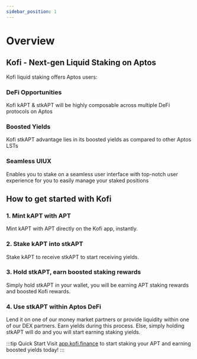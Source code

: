 ```yaml
---
sidebar_position: 1
---
```


# Overview

## Kofi - Next-gen Liquid Staking on Aptos

Kofi liquid staking offers Aptos users:

### DeFi Opportunities

Kofi kAPT & stkAPT will be highly composable across multiple DeFi protocols on Aptos

### Boosted Yields

Kofi stkAPT advantage lies in its boosted yields as compared to other Aptos LSTs

### Seamless UIUX

Enables you to stake on a seamless user interface with top-notch user experience for you to easily manage your staked positions

## How to get started with Kofi

### 1. Mint kAPT with APT

Mint kAPT with APT directly on the Kofi app, instantly.

### 2. Stake kAPT into stkAPT

Stake kAPT to receive stkAPT to start receiving yields.

### 3. Hold stkAPT, earn boosted staking rewards

Simply hold stkAPT in your wallet, you will be earning APT staking rewards and boosted Kofi rewards.

### 4. Use stkAPT within Aptos DeFi

Lend it on one of our money market partners or provide liquidity within one of our DEX partners. Earn yields during this process. Else, simply holding stkAPT will do and you will start earning staking yields.

:::tip Quick Start
Visit [app.kofi.finance](https://app.kofi.finance) to start staking your APT and earning boosted yields today!
:::
